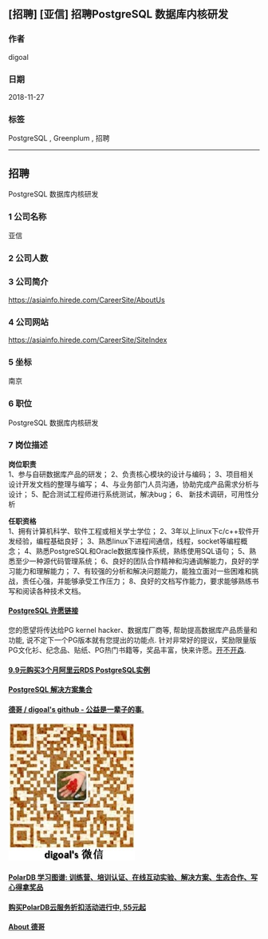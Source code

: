 ## [招聘] [亚信] 招聘PostgreSQL 数据库内核研发     
               
### 作者               
digoal              
              
### 日期              
2018-11-27              
              
### 标签              
PostgreSQL , Greenplum , 招聘            
              
----              
              
## 招聘              
PostgreSQL 数据库内核研发  
               
### 1 公司名称            
亚信   
    
### 2 公司人数            
            
### 3 公司简介            
https://asiainfo.hirede.com/CareerSite/AboutUs
    
### 4 公司网站            
https://asiainfo.hirede.com/CareerSite/SiteIndex
            
### 5 坐标              
南京      
              
### 6 职位              
PostgreSQL 数据库内核研发       
              
### 7 岗位描述         
      
**岗位职责**                                                                      
1、参与自研数据库产品的研发；
2、负责核心模块的设计与编码；
3、项目相关设计开发文档的整理与编写；
4、与业务部门人员沟通，协助完成产品需求分析与设计；
5、配合测试工程师进行系统测试，解决bug；
6、 新技术调研，可用性分析                                                                     
  
**任职资格**                                                                      
1、拥有计算机科学、软件工程或相关学士学位；
2、3年以上linux下c/c++软件开发经验，编程基础良好；
3、熟悉linux下进程间通信，线程，socket等编程概念；
4、熟悉PostgreSQL和Oracle数据库操作系统，熟练使用SQL语句；
5、熟悉至少一种源代码管理系统；
6、良好的团队合作精神和沟通调解能力，良好的学习能力和理解能力；
7、有较强的分析和解决问题能力，能独立面对一些困难和挑战，责任心强，并能够承受工作压力；
8、良好的文档写作能力，要求能够熟练书写和阅读各种技术文档。                                                                      
  
     
  
  
  
  
  
  
  
  
  
  
  
  
  
  
  
  
  
  
  
  
  
  
  
  
  
  
  
  
  
  
  
  
  
  
  
  
  
  
  
  
  
  
  
  
  
  
  
  
  
  
  
  
  
  
  
  
  
  
  
  
  
  
  
  
  
  
  
  
  
  
#### [PostgreSQL 许愿链接](https://github.com/digoal/blog/issues/76 "269ac3d1c492e938c0191101c7238216")
您的愿望将传达给PG kernel hacker、数据库厂商等, 帮助提高数据库产品质量和功能, 说不定下一个PG版本就有您提出的功能点. 针对非常好的提议，奖励限量版PG文化衫、纪念品、贴纸、PG热门书籍等，奖品丰富，快来许愿。[开不开森](https://github.com/digoal/blog/issues/76 "269ac3d1c492e938c0191101c7238216").  
  
  
#### [9.9元购买3个月阿里云RDS PostgreSQL实例](https://www.aliyun.com/database/postgresqlactivity "57258f76c37864c6e6d23383d05714ea")
  
  
#### [PostgreSQL 解决方案集合](https://yq.aliyun.com/topic/118 "40cff096e9ed7122c512b35d8561d9c8")
  
  
#### [德哥 / digoal's github - 公益是一辈子的事.](https://github.com/digoal/blog/blob/master/README.md "22709685feb7cab07d30f30387f0a9ae")
  
  
![digoal's wechat](../pic/digoal_weixin.jpg "f7ad92eeba24523fd47a6e1a0e691b59")
  
  
#### [PolarDB 学习图谱: 训练营、培训认证、在线互动实验、解决方案、生态合作、写心得拿奖品](https://www.aliyun.com/database/openpolardb/activity "8642f60e04ed0c814bf9cb9677976bd4")
  
  
#### [购买PolarDB云服务折扣活动进行中, 55元起](https://www.aliyun.com/activity/new/polardb-yunparter?userCode=bsb3t4al "e0495c413bedacabb75ff1e880be465a")
  
  
#### [About 德哥](https://github.com/digoal/blog/blob/master/me/readme.md "a37735981e7704886ffd590565582dd0")
  
